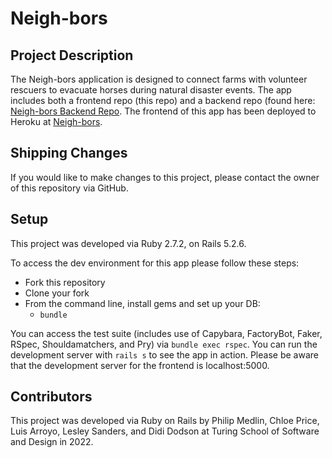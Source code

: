 # Neigh-bors

## Project Description
The Neigh-bors application is designed to connect farms with volunteer rescuers to evacuate horses during natural disaster events. The app includes both a frontend repo (this repo) and a backend repo (found here: [Neigh-bors Backend Repo](https://github.com/PhiMed/neigh-bors-be). The frontend of this app has been deployed to Heroku at [Neigh-bors](https://neigh-bors-fe.herokuapp.com/).

## Shipping Changes
If you would like to make changes to this project, please contact the owner of this repository via GitHub.

## Setup
This project was developed via Ruby 2.7.2, on Rails 5.2.6.

To access the dev environment for this app please follow these steps:
* Fork this repository
* Clone your fork
* From the command line, install gems and set up your DB:
  * `bundle`

You can access the test suite (includes use of Capybara, FactoryBot, Faker, RSpec, Shouldamatchers, and Pry) via `bundle exec rspec`. You can run the development server with `rails s` to see the app in action. Please be aware that the development server for the frontend is localhost:5000.

## Contributors
This project was developed via Ruby on Rails by Philip Medlin, Chloe Price, Luis Arroyo, Lesley Sanders, and Didi Dodson at Turing School of Software and Design in 2022.
